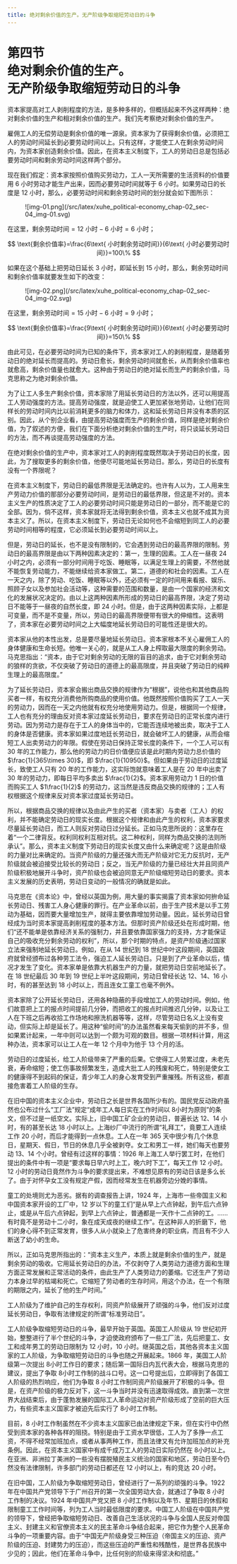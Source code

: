 ```yaml
---
title: 绝对剩余价值的生产。无产阶级争取缩短劳动日的斗争
---
```


# 第四节<br>**绝对剩余价值的生产。<br>无产阶级争取&zwnj;缩短劳动日的斗争**

资本家提高对工人剥削程度的方法，是多种多样的，但概括起来不外这样两种：绝对剩余价值的生产和相对剩余价值的生产。我们先考察绝对剩余价值的生产。

雇佣工人的无偿劳动是剩余价值的唯一源泉。资本家为了获得剩余价值，必须把工人的劳动时间延长到必要劳动时间以上。只有这样，才能使工人在剩余劳动时间内，为资本家创造剩余价值。因此，在资本主义制度下，工人的劳动日总是包括必要劳动时间和剩余劳动时间这样两个部分。

现在我们假定：资本家按照价值购买劳动力，工人一天所需要的生活资料的价值要用 6 小时劳动才能生产出来，因而必要劳动时间就等于 6 小时。如果劳动日的长度是 12 小时，那么，必要劳动时间和剩余劳动时间的划分就会如下图所示：

<figure markdown>
![img-01.png](/src/latex/xuhe_political-economy_chap-02_sec-04_img-01.svg)
</figure>

在这里，$\text{剩余劳动时间}=12\text{ 小时}-6\text{ 小时}=6\text{ 小时}$；

$$
\text{剩余价值率}=\frac{6\text{ 小时剩余劳动时间}}{6\text{ 小时必要劳动时间}}=100\%
$$

如果在这个基础上把劳动日延长 3 小时，即延长到 15 小时，那么，剩余劳动时间和剩余价值率就要发生如下的改变：

<figure markdown>
![img-02.png](/src/latex/xuhe_political-economy_chap-02_sec-04_img-02.svg)
</figure>

在这里，$\text{剩余劳动时间}=15\text{ 小时}-6\text{ 小时}=9\text{ 小时}$；

$$
\text{剩余价值率}=\frac{9\text{ 小时剩余劳动时间}}{6\text{ 小时必要劳动时间}}=150\%
$$

由此可见，在必要劳动时间为已知的条件下，资本家对工人的剥削程度，是随着劳动日的绝对延长而提高的。劳动日愈长，剩余劳动时间就愈长，从而剩余价值率也就愈高，剩余价值量也就愈大。这种由于劳动日的绝对延长而生产的剩余价值，马克思称之为绝对剩余价值。

为了让工人多生产剩余价值，资本家除了用延长劳动日的方法以外，还可以用提高工人劳动强度的方法。提高劳动强度，就是迫使工人更加紧张地劳动，让他们在同样长的劳动时间内比以前消耗更多的脑力和体力，这和延长劳动日并没有本质的区别。因此，从个别企业看，由提高劳动强度而生产的剩余价值，同样是绝对剩余价值，为了叙述的方便，我们在下面分析绝对剩余价值的生产时，将只谈延长劳动日的方法，而不再谈提高劳动强度的方法。

在绝对剩余价值的生产中，资本家对工人的剥削程度既然取决于劳动日的长度，因此，为了搜取更多的剩余价值，他便尽可能地延长劳动日。那么，劳动日的长度有没有一个界限呢？

在资本主义制度下，劳动日的最低界限是无法确定的。也许有人以为，工人用来生产劳动力价值的那部分必要劳动时间，是劳动日的最低界限，但这是不对的。资本主义生产的性质决定了工人的必要劳动时间只能是劳动日的一部分，而不能是它的全部。因为，倘不这样，资本家就将无法得到剩余价值，资本主义也就不成其为资本主义了。所以，在资本主义制度下，劳动日无论如何也不会缩短到同工人的必要劳动时间相等的程度，它必须延长到必要劳动时间以上。

但是，劳动日的延长，也不是没有限制的，它会遇到劳动日的最高界限的限制。劳动日的最高界限是由以下两种因素决定的：第一，生理的因素。工人在一昼夜 24 小时之内，必须有一部分时间用于吃饭、睡眠等，以满足生理上的需要，不然他就不能恢复劳动能力，不能继续给资本家做工。第二，道德的和社会的因素。工人在一天之内，除了劳动、吃饭、睡眠等以外，还必须有一定的时间用来看报、娱乐、照顾子女以及参加社会活动等，这种需要的范围和数量，是由一个国家的经济和文化的发展状况决定的。由以上这两种因素所形成的劳动日的最高界限，决定了劳动日不能等于一昼夜的自然长度，即 24 小时。但是，由于这两种因素实际，上都是可变量，而不是不变量，所以，劳动日的最高界限便带有很大的伸缩性。这表明了，资本家在必要劳动时间之上大幅度地延长劳动日的可能性还是很大的。

资本家从他的本性出发，总是要尽量地延长劳动日。资本家根本不关心雇佣工人的身体健康和生命长短。他唯一关心的，就是从工人身上榨取最大限度的剩余劳动。马克思指出：“资本，由于它对剩余劳动的无限的盲目的追求，由于它对剩余劳动的狼样的贪欲，不仅突破了劳动日的道德上的最高限度，并且突破了劳动日的纯粹生理上的最高限度。”

为了延长劳动日，资本家会搬出商品交换的规律作为“根据”，说他也和其他商品购买者一样，有权充分消费他所购商品的使用价值。他既然按照价值购买了工人一天的劳动力，因而在一天之内他就有权充分地使用劳动力。但是，根据同一个规律，工人也有充分的理由反对资本家过度延长劳动日，要求在劳动日的正常长度内进行劳动。因为劳动力是存在于工人的身体当中的，它能否连续地被出卖，取决于工人的身体是否健康。资本家如果过度地廷长劳动日，就会破坏工人的健康，从而会缩短工人出卖劳动力的年限。假使在劳动日保持正常长度的条件下，一个工人可以有 30 年的工作能力，那么他的劳动力的日价值便应该是此时期内劳动力总价值的 $\frac{1}{365\times 30}$，即 $\frac{1}{10950}$。但如果由于劳动日的过度延长，致使工人只有 20 年的工作能力，这实际饱就意味着工人是在 20 年中出卖了 30 年的劳动力，即每日平均多卖出 $\frac{1}{2}$。资本家用劳动力 1 日的价值而购买工人 $1\frac{1}{2}$ 的劳动力，这当然是违反商品交换的规律的；工人有权根据这个规律来反对资本家过度延长劳动日。

所以，根据商品交换的规律以及由此产生的买者（资本家）与卖者（工人）的权利，并不能确定劳动日的现实长度。根据这个规律和由此产生的权利，资本家要求尽量延长劳动日，而工人则反对劳动日过分延长。正如马克思所说的：这里存在着“一个二律背反。权利同权利互相对抗。这二种权利，同样为商品交换的法则所承认”。那么，资本主义制度下劳动日的现实长度又由什么来确定呢？这是由阶级的力量对比来确定的。当资产阶级的力量还强大而无产阶级对它无力反抗时，无产阶级就会被迫接受比较长的劳动日；反之，当无产阶级的力量已经壮大并且同资产阶级积极地展开斗争时，资产阶级也会被迫同意无产阶级缩短劳动日的要求。资本主义发展的历史表明，劳动日变动的一般情况的确就是如此。

马克思在《资本论》中，曾经以英国为例，用大量的事实揭露了资本家如何拚命延长劳动日、残害工人身心健康的罪行。在产业革命以前，由于生产技术是以手工劳动为基础，因而要大量增加生产，就得主要依靠增加劳动量。因此，延长劳动日曾经成为当时资本家提高剥削程度的基本方法。但那时资产阶级还处在形成时期，他们“还不能单是依靠经济关系的强制力，并且要依靠国家强力的支持，方才能保证自己的吸收充分剩余劳动的权利”，所以，那个时期的特点，是资产阶级通过国家立法来强制地延长劳动日。例如，在从 14 世纪到 18 世纪中叶这段期间，英国政府就曾经颁布过各种劳工法令，强迫工人延长劳动日。只是到了产业革命以后，情况才发生了变化。资本家单是依靠大机器生产的力量，就把劳动日空前地延长了。在 18 世纪最后 30 年到 19 世纪上半叶这段期间，劳动日曾经长达 12、14、16 小时，有的甚至达到 18 小时以上，而且连女工童工也毫不例外。

资本家除了公开延长劳动日，还用各种隐蔽的手段增加工人的劳动时间。例如，他们故意把上工的报点时间提前几分钟，而把收工的报点时间推迟几分钟，以及让工人在下班之后再收拾工作场地和擦洗机器等等，这样，尽管劳动日名义上没有变动，但实际上却是延长了。用这种“偷时间”的办法虽然看来每天偷到的并不多，但如果累计起来，一年中则可以达到一个颇为可观的数目。根据一项材料计算，用这种办法，资本家可以让工人在一年 12 个月中为他于 13 个月的活。

劳动日的过度延长，给工人阶级带来了严重的后果。它使得工人劳累过度，未老先衰，寿命缩短；使工伤事故频繁发生，造成大批工人的残废和死亡，特别是使女工的健康得不到起码的保证，青少年工人的身心发育受到严重摧残。所有这些，都直接危害着工人阶级的生存。

在旧中国的资本主义企业中，劳动日之长是世界各国所少有的。国民党反动政府虽然也公布过什么“工厂法”规定“成年工人每日实在工作时间以 8小时为原则”的条文，但不过是一纸空文。实际上，旧中国工矿企业的劳动日，普遍长达 12、14 小时，有的甚至长达 18 小时以上。上海纱厂中流行的所谓“礼拜工”，竟要工人连续工作 20 小时，而后才能得到一点休息。工人在一年 365 天中很少有几个休息日，星期天、假日，节日的休息几乎全被剥夺。女工和男工一样，她们每天也要劳动 13、14 个小时。曾经有过这样的事情：1926 年上海工人举行罢工时，在他们提出的条件中有一项是“要求每日早六时上工，晚六时下工”，每天工作 12 小时。12 小时的劳动日竟然作为斗争的要求提出来，不难想见原有的劳动日该是多么长了。由于对怀孕女工没有规定产假，因而经常发生在机器旁边分娩的事情。

童工的处境则尤为恶劣。据有的调查报告上讲，1924 年，上海市一些帝国主义和中国资本家开设的工厂中，12 岁以下的童工们“是从早上六点钟起，到午后六点钟止，或是从午后六点钟起，到早上六点钟止，普通都是一天作十二点钟的工。……有时竟不是劳动十二小时，象在成天成夜的继续工作”。在这种非人的折磨下，他们的身心得不到正常发育，很多人从小就染上了危害终身的职业病，而且有不少人断送了幼小的生命。

所以，正如马克思所指出的：“资本主义生产，本质上就是剩余价值的生产，就是剩余劳动的吸收。它用延长劳动日的办法，不仅剥夺了人类劳动力道德方面和生理方面正常发展和正常活动的条件，由此生产了人类劳动力的萎缩。它还生产了劳动力本身过早的枯竭和死亡。它缩短了劳动者的生存时间，用这个办法，在一个有限的期限之内，延长了他的生产时间。”

工人阶级为了维护自己的生存权利，同资产阶级展开了顽强的斗争，他们反对过度延长劳动日，争取有法律规定的所谓“标准劳动日”。

工人阶级争取缩短劳动日的斗争，最早开始于英国。英国工人阶级从 19 世纪初开始，整整进行了半个世纪的斗争，才迫使政府颁布了一些工厂法，先后把童工、女工和成年男工的劳动日限制为 12 小时，10 小时。继英国之后，其他各资本主义国家的工人阶级，为争取缩短劳动日的斗争也随之开展起来。1866 年，美国工人阶级第一次提出 8小时工作日的要求；随后第一国际日内瓦代表大会，根据马克思的建议，提出了争取 8小时工作制的战斗口号。这一口号提出后，立即得到了各国工人阶级的热烈响应，他们为争取 8 小时工作制同资产阶级展开了积极的斗争。但是，在资产阶级的极力反对下，这一斗争当时并没有迅速取得成效。直到第一次世界大战结束后，由于蓬勃发展的国际工人革命运动对资产阶级形成了空前的巨大压力，有些资本主义国家才被迫先后实行了 8小时工作制。

目前，8 小时工作制虽然在不少资本主义国家已由法律规定下来，但在实行中仍然受到资本家的各种各样的阻挠。特别是由于工资水早很低，工人为了多挣一点工资，不得不经常加班加点，或者从事两种工作，而且法律又有允许加班加点的补充条例。因此，在资本主义国家中有成千成万工人的劳动日实际仍然在 8小时以上。在亚洲、非洲拉丁美洲的一些没有摆脱殖民主义统治的国家和地区，劳动日至今仍然没有法律限制，许多部门的劳动日都还在 12 小时以上，有的竞达 20 小时。

在旧中国，工人阶级为争取缩短劳动日，曾经进行了一系列的顽强的斗争。1922 年在中国共产党领导下于广州召开的第一次全国劳动大会，就通过了争取 8 小时工作制的决议。1924 年中国共产党又把 8 小时工作制以及年节、星期日的休假和限制童工工作时间等，列为工人当时最低限度的要求。中国工人阶级在中国共产党的领导下，曾经把争取缩短劳动日、改善自己生活状况的斗争与全国人民反对帝国主义、封建主义和官僚资本主义的民主革命斗争结合起来，把它作为整个人民革命斗争的一项重要内容。由于“中国无产阶级身受三种压迫（帝国主义的压迫、资产阶级的压迫、封建势力的压迫），而这些压迫的严重性和残酷性，是世界各民族中少见的；因此，他们在革命斗争中，比任何别的阶级来得坚决和彻底。”